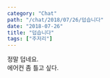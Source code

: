 ```yaml
---
category: "Chat"
path: "/chat/2018/07/26/덥습니다"
date: "2018-07-26"
title: "덥습니다"
tags: ["주저리"]
---
```


정말 덥네요.  
에어컨 좀 틀고 싶다.  
